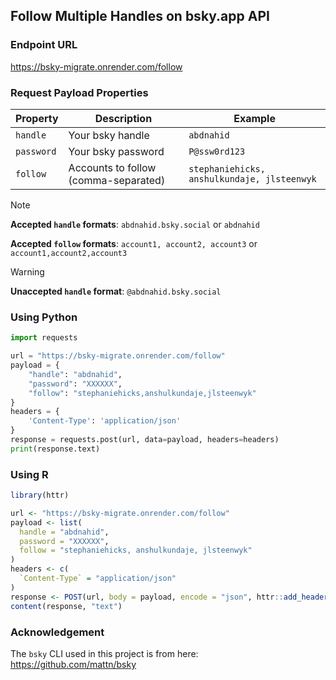 ## Follow Multiple Handles on bsky.app API

### Endpoint URL

https://bsky-migrate.onrender.com/follow

### Request Payload Properties

| Property   | Description                          | Example                                     |
| ---------- | ------------------------------------ | ------------------------------------------- |
| `handle`   | Your bsky handle                     | `abdnahid`                                  |
| `password` | Your bsky password                   | `P@ssw0rd123`                               |
| `follow`   | Accounts to follow (comma-separated) | `stephaniehicks, anshulkundaje, jlsteenwyk` |

> [!NOTE]
> **Accepted `handle` formats**: `abdnahid.bsky.social` or `abdnahid`
> 
> **Accepted `follow` formats**: `account1, account2, account3` or `account1,account2,account3`

> [!WARNING]
> **Unaccepted `handle` format**: `@abdnahid.bsky.social`

### Using Python

```python
import requests

url = "https://bsky-migrate.onrender.com/follow"
payload = {
    "handle": "abdnahid",
    "password": "XXXXXX",
    "follow": "stephaniehicks,anshulkundaje,jlsteenwyk"
}
headers = {
    'Content-Type': 'application/json'
}
response = requests.post(url, data=payload, headers=headers)
print(response.text)
```

### Using R
```R
library(httr)

url <- "https://bsky-migrate.onrender.com/follow"
payload <- list(
  handle = "abdnahid",
  password = "XXXXXX",
  follow = "stephaniehicks, anshulkundaje, jlsteenwyk"
)
headers <- c(
  `Content-Type` = "application/json"
)
response <- POST(url, body = payload, encode = "json", httr::add_headers(.headers=headers))
content(response, "text")
```

### Acknowledgement

The `bsky` CLI used in this project is from here: 
https://github.com/mattn/bsky

